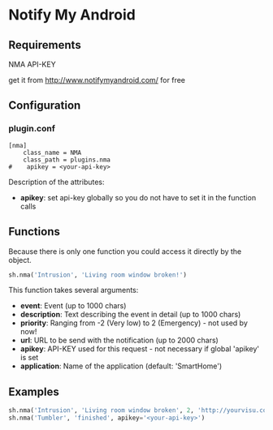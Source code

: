 # Notify My Android

## Requirements

NMA API-KEY

get it from http://www.notifymyandroid.com/ for free

## Configuration

### plugin.conf

```
[nma]
    class_name = NMA
    class_path = plugins.nma
#    apikey = <your-api-key>
```

Description of the attributes:

* __apikey__: set api-key globally so you do not have to set it in the function calls

## Functions

Because there is only one function you could access it directly by the object. 

```python
sh.nma('Intrusion', 'Living room window broken!')
```

This function takes several arguments:

* __event__: Event (up to 1000 chars)
* __description__: Text describing the event in detail (up to 1000 chars)
* __priority__: Ranging from -2 (Very low) to 2 (Emergency) - not used by now! 
* __url__: URL to be send with the notification (up to 2000 chars)
* __apikey__: API-KEY used for this request - not necessary if global 'apikey' is set
* __application__: Name of the application (default: 'SmartHome')
 
## Examples
```python
sh.nma('Intrusion', 'Living room window broken', 2, 'http://yourvisu.com/')
sh.nma('Tumbler', 'finished', apikey='<your-api-key>')
```

